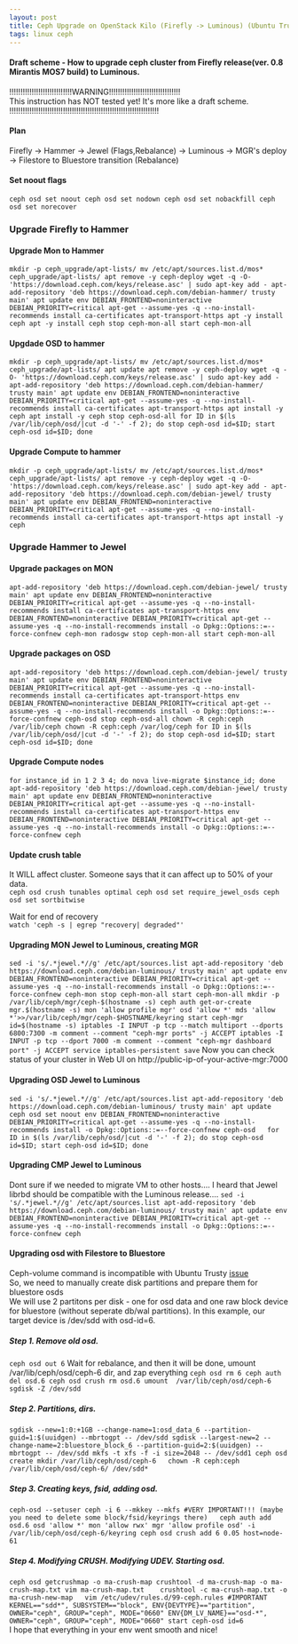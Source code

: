 ```yaml
---
layout: post  
title: Ceph Upgrade on OpenStack Kilo (Firefly -> Luminous) (Ubuntu Trusty)  
tags: linux ceph
---
```


#### Draft scheme - How to upgrade ceph cluster from Firefly release(ver. 0.8 Mirantis MOS7 build) to Luminous.  

!!!!!!!!!!!!!!!!!!!!!!!!!!!!WARNING!!!!!!!!!!!!!!!!!!!!!!!!!!!!!!!!  
This instruction has NOT tested yet! It's more like a draft scheme.
!!!!!!!!!!!!!!!!!!!!!!!!!!!!!!!!!!!!!!!!!!!!!!!!!!!!!!!!!!!!!!!!!!!

#### Plan  
Firefly -> Hammer -> Jewel (Flags,Rebalance) -> Luminous -> MGR's deploy -> Filestore to Bluestore transition (Rebalance)  
#### Set noout flags  
``ceph osd set noout
ceph osd set nodown
ceph osd set nobackfill
ceph osd set norecover``

### Upgrade Firefly to Hammer  
#### Upgrade Mon to Hammer
``mkdir -p ceph_upgrade/apt-lists/
mv /etc/apt/sources.list.d/mos* ceph_upgrade/apt-lists/
apt remove -y ceph-deploy
wget -q -O- 'https://download.ceph.com/keys/release.asc' | sudo apt-key add -
apt-add-repository 'deb https://download.ceph.com/debian-hammer/ trusty main'
apt update
env DEBIAN_FRONTEND=noninteractive DEBIAN_PRIORITY=critical apt-get --assume-yes -q --no-install-recommends install ca-certificates apt-transport-https
apt -y install ceph
apt -y install ceph
stop ceph-mon-all
start ceph-mon-all``

#### Upgdade OSD to hammer
``mkdir -p ceph_upgrade/apt-lists/
mv /etc/apt/sources.list.d/mos* ceph_upgrade/apt-lists/
apt update
apt remove -y ceph-deploy
wget -q -O- 'https://download.ceph.com/keys/release.asc' | sudo apt-key add -
apt-add-repository 'deb https://download.ceph.com/debian-hammer/ trusty main'
apt update
env DEBIAN_FRONTEND=noninteractive DEBIAN_PRIORITY=critical apt-get --assume-yes -q --no-install-recommends install ca-certificates apt-transport-https
apt install -y ceph
apt install -y ceph
stop ceph-osd-all
for ID in $(ls /var/lib/ceph/osd/|cut -d '-' -f 2); do stop ceph-osd id=$ID; start ceph-osd id=$ID; done
``

#### Upgrade Compute to hammer
``mkdir -p ceph_upgrade/apt-lists/
mv /etc/apt/sources.list.d/mos* ceph_upgrade/apt-lists/
apt remove -y ceph-deploy
wget -q -O- 'https://download.ceph.com/keys/release.asc' | sudo apt-key add -
apt-add-repository 'deb https://download.ceph.com/debian-jewel/ trusty main'
apt update
env DEBIAN_FRONTEND=noninteractive DEBIAN_PRIORITY=critical apt-get --assume-yes -q --no-install-recommends install ca-certificates apt-transport-https
apt install -y ceph
``
### Upgrade Hammer to Jewel  
#### Upgrade packages on MON  
``apt-add-repository 'deb https://download.ceph.com/debian-jewel/ trusty main'
apt update
env DEBIAN_FRONTEND=noninteractive DEBIAN_PRIORITY=critical apt-get --assume-yes -q --no-install-recommends install ca-certificates apt-transport-https
env DEBIAN_FRONTEND=noninteractive DEBIAN_PRIORITY=critical apt-get --assume-yes -q --no-install-recommends install -o Dpkg::Options::=--force-confnew ceph-mon radosgw
stop ceph-mon-all
start ceph-mon-all``  

#### Upgrade packages on OSD  
``apt-add-repository 'deb https://download.ceph.com/debian-jewel/ trusty main'
apt update
env DEBIAN_FRONTEND=noninteractive DEBIAN_PRIORITY=critical apt-get --assume-yes -q --no-install-recommends install ca-certificates apt-transport-https
env DEBIAN_FRONTEND=noninteractive DEBIAN_PRIORITY=critical apt-get --assume-yes -q --no-install-recommends install -o Dpkg::Options::=--force-confnew ceph-osd
stop ceph-osd-all
chown -R ceph:ceph /var/lib/ceph
chown -R ceph:ceph /var/log/ceph
for ID in $(ls /var/lib/ceph/osd/|cut -d '-' -f 2); do stop ceph-osd id=$ID; start ceph-osd id=$ID; done``

#### Upgrade Compute nodes  
``for instance_id in 1 2 3 4; do nova live-migrate $instance_id; done
apt-add-repository 'deb https://download.ceph.com/debian-jewel/ trusty main'
apt update
env DEBIAN_FRONTEND=noninteractive DEBIAN_PRIORITY=critical apt-get --assume-yes -q --no-install-recommends install ca-certificates apt-transport-https
env DEBIAN_FRONTEND=noninteractive DEBIAN_PRIORITY=critical apt-get --assume-yes -q --no-install-recommends install -o Dpkg::Options::=--force-confnew ceph
``

#### Update crush table  
It WILL affect cluster. Someone says that it can affect up to 50% of your data.  
``ceph osd crush tunables optimal
ceph osd set require_jewel_osds
ceph osd set sortbitwise``

Wait for end of recovery  
``watch 'ceph -s | egrep "recovery| degraded"'``

#### Upgrading MON Jewel to Luminous, creating MGR    
``sed -i 's/.*jewel.*//g' /etc/apt/sources.list
apt-add-repository 'deb https://download.ceph.com/debian-luminous/ trusty main'
apt update
env DEBIAN_FRONTEND=noninteractive DEBIAN_PRIORITY=critical apt-get --assume-yes -q --no-install-recommends install -o Dpkg::Options::=--force-confnew ceph-mon
stop ceph-mon-all
start ceph-mon-all
mkdir -p /var/lib/ceph/mgr/ceph-$(hostname -s)
ceph auth get-or-create mgr.$(hostname -s) mon 'allow profile mgr' osd 'allow *' mds 'allow *'>>/var/lib/ceph/mgr/ceph-$HOSTNAME/keyring
start ceph-mgr id=$(hostname -s)
iptables -I INPUT -p tcp --match multiport --dports 6800:7300 -m comment --comment "ceph-mgr ports" -j ACCEPT
iptables -I INPUT -p tcp --dport 7000 -m comment --comment "ceph-mgr dashboard port" -j ACCEPT
service iptables-persistent save``
Now you can check status of your cluster in Web UI on
http://public-ip-of-your-active-mgr:7000  

#### Upgrading OSD Jewel to Luminous  
``sed -i 's/.*jewel.*//g' /etc/apt/sources.list
apt-add-repository 'deb https://download.ceph.com/debian-luminous/ trusty main'
apt update
ceph osd set noout
env DEBIAN_FRONTEND=noninteractive DEBIAN_PRIORITY=critical apt-get --assume-yes -q --no-install-recommends install -o Dpkg::Options::=--force-confnew ceph-osd  
for ID in $(ls /var/lib/ceph/osd/|cut -d '-' -f 2); do stop ceph-osd id=$ID; start ceph-osd id=$ID; done``

#### Upgrading CMP Jewel to Luminous
Dont sure if we needed to migrate VM to other hosts....
I heard that Jewel librbd should be compatible with the Luminous release....
``sed -i 's/.*jewel.*//g' /etc/apt/sources.list
apt-add-repository 'deb https://download.ceph.com/debian-luminous/ trusty main'
apt update
env DEBIAN_FRONTEND=noninteractive DEBIAN_PRIORITY=critical apt-get --assume-yes -q --no-install-recommends install -o Dpkg::Options::=--force-confnew ceph``

#### Upgrading osd with Filestore to Bluestore  
Ceph-volume command is incompatible with Ubuntu Trusty  [issue](https://tracker.ceph.com/issues/23496)  
So, we need to manually create disk partitions and prepare them for bluestore osds  
We will use 2 partitons per disk - one for osd data and one raw block device for bluestore (without seperate db/wal partitions). In this example, our target device is /dev/sdd with osd-id=6.   
##### Step 1. Remove old osd.  
``ceph osd out 6``
Wait for rebalance, and then it will be done, umount /var/lib/ceph/osd/ceph-6 dir, and zap everything
``ceph osd rm 6
ceph auth del osd.6
ceph osd crush rm osd.6
umount  /var/lib/ceph/osd/ceph-6
sgdisk -Z /dev/sdd``  

##### Step 2. Partitions, dirs.  
``sgdisk --new=1:0:+1GB --change-name=1:osd_data_6 --partition-guid=1:$(uuidgen) --mbrtogpt -- /dev/sdd
sgdisk --largest-new=2 --change-name=2:bluestore_block_6 --partition-guid=2:$(uuidgen) --mbrtogpt -- /dev/sdd
mkfs -t xfs -f -i size=2048 -- /dev/sdd1
ceph osd create
mkdir /var/lib/ceph/osd/ceph-6  
chown -R ceph:ceph /var/lib/ceph/osd/ceph-6/ /dev/sdd*``

##### Step 3. Creating keys, fsid, adding osd.
``ceph-osd --setuser ceph -i 6 --mkkey --mkfs #VERY IMPORTANT!!! (maybe you need to delete some block/fsid/keyrings there)  
ceph auth add osd.6 osd 'allow *' mon 'allow rwx' mgr 'allow profile osd' -i /var/lib/ceph/osd/ceph-6/keyring
ceph osd crush add 6 0.05 host=node-61``  

##### Step 4. Modifying CRUSH. Modifying UDEV. Starting osd.  
``ceph osd getcrushmap -o ma-crush-map
crushtool -d ma-crush-map -o ma-crush-map.txt
vim ma-crush-map.txt   
crushtool -c ma-crush-map.txt -o ma-crush-new-map  
vim /etc/udev/rules.d/99-ceph.rules #IMPORTANT
          KERNEL=="sdd*", SUBSYSTEM=="block", ENV{DEVTYPE}=="partition", OWNER="ceph", GROUP="ceph", MODE="0660"
          ENV{DM_LV_NAME}=="osd-*", OWNER="ceph", GROUP="ceph", MODE="0660"
start ceph-osd id=6``  
I hope that everything in your env went smooth and nice!   
